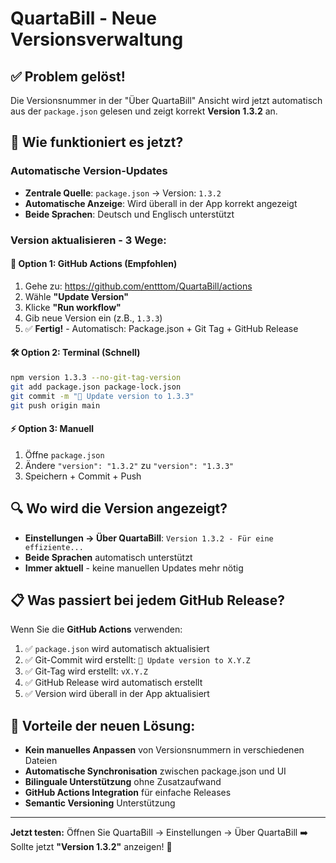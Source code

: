 # QuartaBill - Neue Versionsverwaltung

## ✅ **Problem gelöst!**

Die Versionsnummer in der "Über QuartaBill" Ansicht wird jetzt automatisch aus der `package.json` gelesen und zeigt korrekt **Version 1.3.2** an.

## 🚀 **Wie funktioniert es jetzt?**

### Automatische Version-Updates
- **Zentrale Quelle**: `package.json` → Version: `1.3.2`
- **Automatische Anzeige**: Wird überall in der App korrekt angezeigt
- **Beide Sprachen**: Deutsch und Englisch unterstützt

### Version aktualisieren - 3 Wege:

#### 🎯 **Option 1: GitHub Actions (Empfohlen)**
1. Gehe zu: https://github.com/entttom/QuartaBill/actions
2. Wähle **"Update Version"**
3. Klicke **"Run workflow"**
4. Gib neue Version ein (z.B., `1.3.3`)
5. ✅ **Fertig!** - Automatisch: Package.json + Git Tag + GitHub Release

#### 🛠️ **Option 2: Terminal (Schnell)**
```bash
npm version 1.3.3 --no-git-tag-version
git add package.json package-lock.json
git commit -m "🔖 Update version to 1.3.3"
git push origin main
```

#### ⚡ **Option 3: Manuell**
1. Öffne `package.json`
2. Ändere `"version": "1.3.2"` zu `"version": "1.3.3"`
3. Speichern + Commit + Push

## 🔍 **Wo wird die Version angezeigt?**

- **Einstellungen → Über QuartaBill**: `Version 1.3.2 - Für eine effiziente...`
- **Beide Sprachen** automatisch unterstützt
- **Immer aktuell** - keine manuellen Updates mehr nötig

## 📋 **Was passiert bei jedem GitHub Release?**

Wenn Sie die **GitHub Actions** verwenden:
1. ✅ `package.json` wird automatisch aktualisiert
2. ✅ Git-Commit wird erstellt: `🔖 Update version to X.Y.Z`
3. ✅ Git-Tag wird erstellt: `vX.Y.Z`
4. ✅ GitHub Release wird automatisch erstellt
5. ✅ Version wird überall in der App aktualisiert

## 🎉 **Vorteile der neuen Lösung:**

- **Kein manuelles Anpassen** von Versionsnummern in verschiedenen Dateien
- **Automatische Synchronisation** zwischen package.json und UI
- **Bilinguale Unterstützung** ohne Zusatzaufwand
- **GitHub Actions Integration** für einfache Releases
- **Semantic Versioning** Unterstützung

---

**Jetzt testen:** Öffnen Sie QuartaBill → Einstellungen → Über QuartaBill
➡️ Sollte jetzt **"Version 1.3.2"** anzeigen! 🎯 
